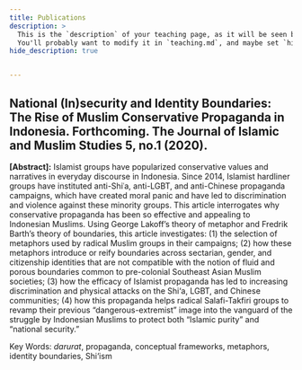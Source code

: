 ```yaml
---
title: Publications
description: >
  This is the `description` of your teaching page, as it will be seen by search engines.
  You'll probably want to modify it in `teaching.md`, and maybe set `hide_description` to `true` in the front matter.
hide_description: true


---
```

## National (In)security and Identity Boundaries: The Rise of Muslim Conservative Propaganda in Indonesia. Forthcoming. The Journal of Islamic and Muslim Studies 5, no.1 (2020).

__[Abstract]:__ Islamist groups have popularized conservative values and narratives in everyday discourse in Indonesia. Since 2014, Islamist hardliner groups have instituted anti-Shiʿa, anti-LGBT, and anti-Chinese propaganda campaigns, which have created moral panic and have led to discrimination and violence against these minority groups. This article interrogates why conservative propaganda has been so effective and appealing to Indonesian Muslims. Using George Lakoff’s theory of metaphor and Fredrik Barth’s theory of boundaries, this article investigates: (1) the selection of metaphors used by radical Muslim groups in their campaigns; (2) how these metaphors introduce or reify boundaries across sectarian, gender, and citizenship identities that are not compatible with the notion of fluid and porous boundaries common to pre-colonial Southeast Asian Muslim societies; (3) how the efficacy of Islamist propaganda has led to increasing discrimination and physical attacks on the Shi‘a, LGBT, and Chinese communities; (4) how this propaganda helps radical Salafi-Takfiri groups to revamp their previous “dangerous-extremist” image into the vanguard of the struggle by Indonesian Muslims to protect both “Islamic purity” and “national security.”
 
Key Words: _darurat_, propaganda, conceptual frameworks, metaphors, identity boundaries, Shi‘ism